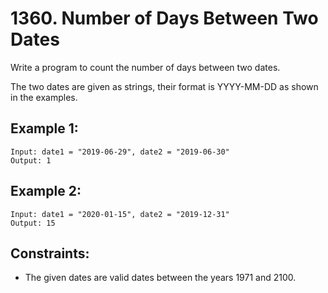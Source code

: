 # 1360. Number of Days Between Two Dates

Write a program to count the number of days between two dates.

The two dates are given as strings, their format is YYYY-MM-DD as shown in the examples.

## Example 1:

```
Input: date1 = "2019-06-29", date2 = "2019-06-30"
Output: 1
```

## Example 2:

```
Input: date1 = "2020-01-15", date2 = "2019-12-31"
Output: 15
``` 

## Constraints:

* The given dates are valid dates between the years 1971 and 2100.
